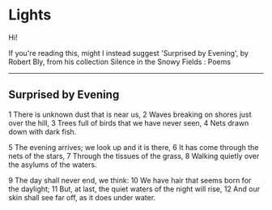 # Lights

Hi!

If you're reading this, might I instead suggest 'Surprised by Evening', by Robert Bly, 
from his collection Silence in the Snowy Fields : Poems

--------------------
Surprised by Evening
--------------------
1  There is unknown dust that is near us,
2  Waves breaking on shores just over the hill,
3  Trees full of birds that we have never seen,
4  Nets drawn down with dark fish.

5  The evening arrives; we look up and it is there,
6  It has come through the nets of the stars,
7  Through the tissues of the grass,
8  Walking quietly over the asylums of the waters.

9  The day shall never end, we think:
10  We have hair that seems born for the daylight;
11  But, at last, the quiet waters of the night will rise,
12  And our skin shall see far off, as it does under water.

